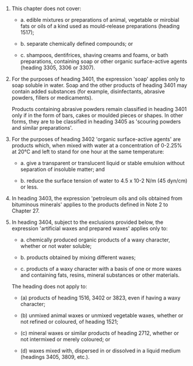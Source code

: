 1. This chapter does not cover:

    - a. edible mixtures or preparations of animal, vegetable or mirobial fats or oils of a kind used as mould-release preparations (heading 1517);
    
    - b. separate chemically defined compounds; or
    
    - c. shampoos, dentifrices, shaving creams and foams, or bath preparations, containing soap or other organic surface-active agents (heading 3305, 3306 or 3307).

2. For the purposes of heading 3401, the expression 'soap' applies only to soap soluble in water. Soap and the other products of heading 3401 may contain added substances (for example, disinfectants, abrasive powders, fillers or medicaments). 

    Products containing abrasive powders remain classified in heading 3401 only if in the form of bars, cakes or moulded pieces or shapes. In other forms, they are to be classified in heading 3405 as 'scouring powders and similar preparations'.

3. For the purposes of heading 3402 'organic surface-active agents' are products which, when mixed with water at a concentration of 0-2.25% at 20°C and left to stand for one hour at the same temperature:

    - a. give a transparent or translucent liquid or stable emulsion without separation of insoluble matter; and
    
    - b. reduce the surface tension of water to 4.5 x 10-2 N/m (45 dyn/cm) or less.

4. In heading 3403, the expression 'petroleum oils and oils obtained from bituminous minerals' applies to the products defined in Note 2 to Chapter 27.

5. In heading 3404, subject to the exclusions provided below, the expression 'artificial waxes and prepared waxes' applies only to:

    - a. chemically produced organic products of a waxy character, whether or not water soluble;
    
    - b. products obtained by mixing different waxes;
    
    - c. products of a waxy character with a basis of one or more waxes and containing fats, resins, mineral substances or other materials.
    
    The heading does not apply to:

    - (a) products of heading 1516, 3402 or 3823, even if having a waxy character;
    
    - (b) unmixed animal waxes or unmixed vegetable waxes, whether or not refined or coloured, of heading 1521;
    
    - (c) mineral waxes or similar products of heading 2712, whether or not intermixed or merely coloured; or
    
    - (d) waxes mixed with, dispersed in or dissolved in a liquid medium (headings 3405, 3809, etc.).
